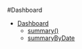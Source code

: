 #Dashboard

* [Dashboard](/test/Dashboard.md)
  * [summary()](#summary)
  * [summaryByDate](#summaryByDate)
